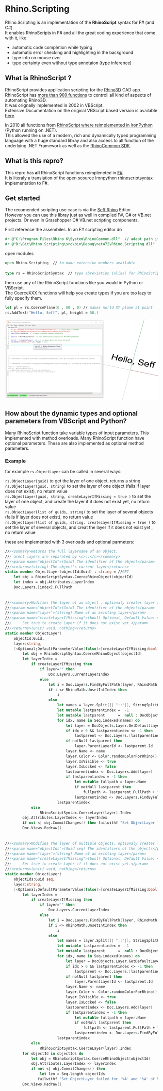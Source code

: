 <!-- in VS Code press Ctrl+K and then V to see a preview-->
# Rhino.Scripting
Rhino.Scripting is an implementation of the **RhinoScript** syntax for F# (and C#).  
It enables RhinoScripts in F# and all the great coding experience that come with it, like: 
- automatic code completion while typing
- automatic error checking and highlighting in the background 
- type info on mouse over
- type certainty even without type annotaion (type inference)

## What is RhinoScript ?

RhinoScript provides application scripting for the [Rhino3D](https://www.rhino3d.com/) CAD app.  
RhinoScript has [more than 900 functions](https://developer.rhino3d.com/api/RhinoScriptSyntax/) to controll all kind of aspects of automating Rhino3D.  
It was orignally implemented in 2002 in VBScript.   
Extensive Documentation on the original VBScript based version is available [here](https://developer.rhino3d.com/guides/rhinoscript/).


In 2010 all functions from [RhinoScript where reimplemented in IronPython](https://developer.rhino3d.com/guides/#rhinopython) (Python running on .NET).  
This allowed the use of a modern, rich and dynamically typed programming language with a huge standard libray and also access to all function of the underlying .NET Framework as well as the [RhinoCommon SDK](https://developer.rhino3d.com/guides/rhinocommon/).

## What is this repro?

This repro has **all** RhinoScript functions reimpleneted in [F#](https://fsharp.org/)  
It is literaly a translation of the open scource Ironpython [rhinoscriptsyntax](https://github.com/mcneel/rhinoscriptsyntax) implementation to F#.  

## Get started 

The recomended scripting use case is via the [Seff.Rhino](https://github.com/goswinr/Seff.Rhino) Editor.   
However you can use this libray just as well in compiled F#, C# or VB.net projects.
Or even in Grasshopper C# VB.net scripting components.

First reference the assembiles. In an F# scripting editor do
```fsharp
#r @"C:\Program Files\Rhino 6\System\RhinoCommon.dll"  // adapt path if needed
#r @"D:\Git\Rhino.Scripting\src\bin\Debug\net472\Rhino.Scripting.dll"
```   
open modules 
```fsharp
open Rhino.Scripting  // to make extension members available 

type rs = RhinoScriptSyntax  // type abreviation (alias) for RhinoScriptSyntax
```
then use any of the RhinoScript functions like you would in Python or VBScript.  
The CoerceXXX functions will help you create types if you are too lazy to fully specify them.
```fsharp
let pl = rs.CoercePlane(0 , 80 , 0) // makes World XY plane at point
rs.AddText("Hello, Seff", pl, height = 50.)
```
![Seff Editor Screenshot](img/HelloSeff.png)


## How about the dynamic types and optional parameters from VBScript and Python?
Many RhinoScript function take variable types of input parameters. This implemented with  method overloads.
Many RhinoScript function have optional parameters. These are also implemented as optional method parameters.
### Example
for example `rs.ObjectLayer` can be called in several ways:

`rs.ObjectLayer(guid)` to get the layer of one object, returns a string  
`rs.ObjectLayer(guid, string)` to set the layer of one object (fails if layer does not exist), no return value  
`rs.ObjectLayer(guid, string, createLayerIfMissing = true )` to set the layer of one object, and create the layer if it does not exist yet, no return value  
`rs.ObjectLayer(list of guids, string)` to set the layer of several objects (fails if layer does not exist), no return value    
`rs.ObjectLayer(list of guids, string, createLayerIfMissing = true )` to set the layer of several objects, and creat the layer if it does not exist yet , no return value

these are implemented with 3 overloads and optional parmeters:
```fsharp
///<summary>Returns the full layername of an object. 
/// arent layers are separated by <c>::</c></summary>
///<param name="objectId">(Guid) The identifier of the object</param>
///<returns>(string) The object's current layer</returns>
static member ObjectLayer(objectId:Guid) : string = //GET
    let obj = RhinoScriptSyntax.CoerceRhinoObject(objectId)
    let index = obj.Attributes.LayerIndex
    Doc.Layers.[index].FullPath


///<summary>Modifies the layer of an object , optionaly creates layer if it does not exist yet</summary>
///<param name="objectId">(Guid) The identifier of the object</param>
///<param name="layer">(string) Name of an existing layer</param>
///<param name="createLayerIfMissing">(bool) Optional, Default Value: <c>false</c>
///     Set true to create Layer if it does not exist yet.</param>
///<returns>(unit) void, nothing</returns>
static member ObjectLayer(
    objectId:Guid, 
    layer:string, 
    [<Optional;DefaultParameterValue(false)>]createLayerIfMissing:bool) : unit = 
        let obj = RhinoScriptSyntax.CoerceRhinoObject(objectId)   
        let layerIndex =
            if createLayerIfMissing then            
                if layer="" then 
                    Doc.Layers.CurrentLayerIndex
                else
                    let i = Doc.Layers.FindByFullPath(layer, RhinoMath.UnsetIntIndex)
                    if i <> RhinoMath.UnsetIntIndex then 
                        i
                    else
                        let names = layer.Split([| "::"|], StringSplitOptions.RemoveEmptyEntries)
                        let mutable lastparentindex =  -1
                        let mutable lastparent      =  null : DocObjects.Layer
                        for idx, name in Seq.indexed(names) do
                            let layer = DocObjects.Layer.GetDefaultLayerProperties()
                            if idx > 0 && lastparentindex <> -1 then
                                lastparent <- Doc.Layers.[lastparentindex]
                            if notNull lastparent then
                                layer.ParentLayerId <- lastparent.Id
                            layer.Name <- name
                            layer.Color <- Color.randomColorForRhino()
                            layer.IsVisible <- true
                            layer.IsLocked <- false
                            lastparentindex <- Doc.Layers.Add(layer)                        
                            if lastparentindex = -1 then
                                let mutable fullpath = layer.Name
                                if notNull lastparent then
                                    fullpath <- lastparent.FullPath + "::" + fullpath
                                lastparentindex <- Doc.Layers.FindByFullPath(fullpath, RhinoMath.UnsetIntIndex)
                        lastparentindex
            else
                RhinoScriptSyntax.CoerceLayer(layer).Index                 
        obj.Attributes.LayerIndex <- layerIndex
        if not <| obj.CommitChanges() then failwithf "Set ObjectLayer failed for '%A' and '%A'"  layer objectId
        Doc.Views.Redraw()
    

///<summary>Modifies the layer of multiple objects, optionaly creates layer if it does not exist yet</summary>
///<param name="objectIds">(Guid seq) The identifiers of the objects</param>
///<param name="layer">(string) Name of an existing layer</param>
///<param name="createLayerIfMissing">(bool) Optional, Default Value: <c>false</c>
///     Set true to create Layer if it does not exist yet.</param>
///<returns>(unit) void, nothing</returns>
static member ObjectLayer(
    objectIds:Guid seq, 
    layer:string, 
    [<Optional;DefaultParameterValue(false)>]createLayerIfMissing:bool): unit = 
        let layerIndex =
            if createLayerIfMissing then            
                if layer="" then 
                    Doc.Layers.CurrentLayerIndex
                else
                    let i = Doc.Layers.FindByFullPath(layer, RhinoMath.UnsetIntIndex)
                    if i <> RhinoMath.UnsetIntIndex then 
                        i
                    else
                        let names = layer.Split([| "::"|], StringSplitOptions.RemoveEmptyEntries)
                        let mutable lastparentindex =  -1
                        let mutable lastparent      =  null : DocObjects.Layer
                        for idx, name in Seq.indexed(names) do
                            let layer = DocObjects.Layer.GetDefaultLayerProperties()
                            if idx > 0 && lastparentindex <> -1 then
                                lastparent <- Doc.Layers.[lastparentindex]
                            if notNull lastparent then
                                layer.ParentLayerId <- lastparent.Id
                            layer.Name <- name
                            layer.Color <- Color.randomColorForRhino()
                            layer.IsVisible <- true
                            layer.IsLocked <- false
                            lastparentindex <- Doc.Layers.Add(layer)                        
                            if lastparentindex = -1 then
                                let mutable fullpath = layer.Name
                                if notNull lastparent then
                                    fullpath <- lastparent.FullPath + "::" + fullpath
                                lastparentindex <- Doc.Layers.FindByFullPath(fullpath, RhinoMath.UnsetIntIndex)
                        lastparentindex
            else
                RhinoScriptSyntax.CoerceLayer(layer).Index 
        for objectId in objectIds do
            let obj = RhinoScriptSyntax.CoerceRhinoObject(objectId)
            obj.Attributes.LayerIndex <- layerIndex
            if not <| obj.CommitChanges() then 
                let len = Seq.length objectIds
               failwithf "Set ObjectLayer failed for '%A' and '%A' of %d objects" layer objectId len
        Doc.Views.Redraw()
```